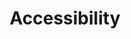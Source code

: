 ---
title: Accessibility
description: "Accessibility on GovFresh."
icon: "fa-solid fa-circle-check"
---